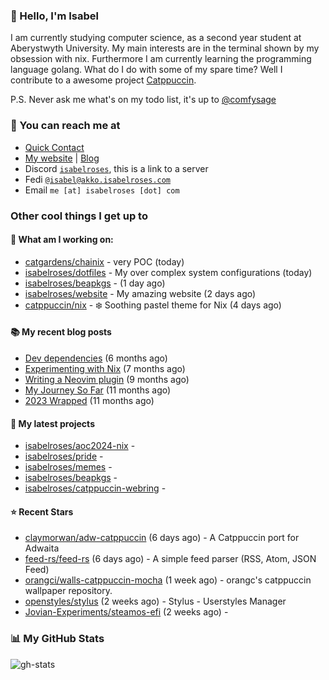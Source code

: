 ### 👋 Hello, I'm Isabel

I am currently studying computer science, as a second year student at Aberystwyth University. My main interests are in the terminal shown by my obsession with nix. Furthermore I am currently learning the programming language golang.
What do I do with some of my spare time? Well I contribute to a awesome project [Catppuccin](https://github.com/catppuccin/catppuccin).

P.S. Never ask me what's on my todo list, it's up to [@comfysage](https://github.com/comfysage)

### 📧 You can reach me at

* [Quick Contact](https://isabel.contact)
* [My website](https://isabelroses.com) | [Blog](https://isabelroses.com/blog)
* Discord [`isabelroses`](https://discord.gg/8RVhHeJH3x), this is a link to a server
* Fedi [`@isabel@akko.isabelroses.com`](https://akko.isabelroses.com/isabel)
* Email `me [at] isabelroses [dot] com`

### Other cool things I get up to

#### 👷 What am I working on:


- [catgardens/chainix](https://github.com/catgardens/chainix) - very POC (today)
- [isabelroses/dotfiles](https://github.com/isabelroses/dotfiles) - My over complex system configurations  (today)
- [isabelroses/beapkgs](https://github.com/isabelroses/beapkgs) -  (1 day ago)
- [isabelroses/website](https://github.com/isabelroses/website) - My amazing website (2 days ago)
- [catppuccin/nix](https://github.com/catppuccin/nix) - ❄️ Soothing pastel theme for Nix (4 days ago)

#### 📚 My recent blog posts

- [Dev dependencies](https://isabelroses.com/blog/nix-shells-8) (6 months ago)
- [Experimenting with Nix](https://isabelroses.com/blog/experimenting-with-nix-7) (7 months ago)
- [Writing a Neovim plugin](https://isabelroses.com/blog/writing-a-neovim-plugin-6) (9 months ago)
- [My Journey So Far](https://isabelroses.com/blog/my-journey-so-far-5) (11 months ago)
- [2023 Wrapped](https://isabelroses.com/blog/2023-wrapped-4) (11 months ago)

#### 🌱 My latest projects

- [isabelroses/aoc2024-nix](https://github.com/isabelroses/aoc2024-nix) - 
- [isabelroses/pride](https://github.com/isabelroses/pride) - 
- [isabelroses/memes](https://github.com/isabelroses/memes) - 
- [isabelroses/beapkgs](https://github.com/isabelroses/beapkgs) - 
- [isabelroses/catppuccin-webring](https://github.com/isabelroses/catppuccin-webring) - 

#### ⭐ Recent Stars

- [claymorwan/adw-catppuccin](https://github.com/claymorwan/adw-catppuccin) (6 days ago) - A Catppuccin port for Adwaita
- [feed-rs/feed-rs](https://github.com/feed-rs/feed-rs) (6 days ago) - A simple feed parser (RSS, Atom, JSON Feed)
- [orangci/walls-catppuccin-mocha](https://github.com/orangci/walls-catppuccin-mocha) (1 week ago) - orangc&#39;s catppuccin wallpaper repository.
- [openstyles/stylus](https://github.com/openstyles/stylus) (2 weeks ago) - Stylus - Userstyles Manager
- [Jovian-Experiments/steamos-efi](https://github.com/Jovian-Experiments/steamos-efi) (2 weeks ago) - 


### 📊 My GitHub Stats

![gh-stats](https://github-readme-stats-one-bice.vercel.app/api?username=isabelroses&include_all_commits=true&show_icons=true&bg_color=1e1e2e&text_color=cdd6f4&icon_color=cba6f7&title_color=94e2d5&border_color=313244&role=OWNER,ORGANIZATION_MEMBER)


